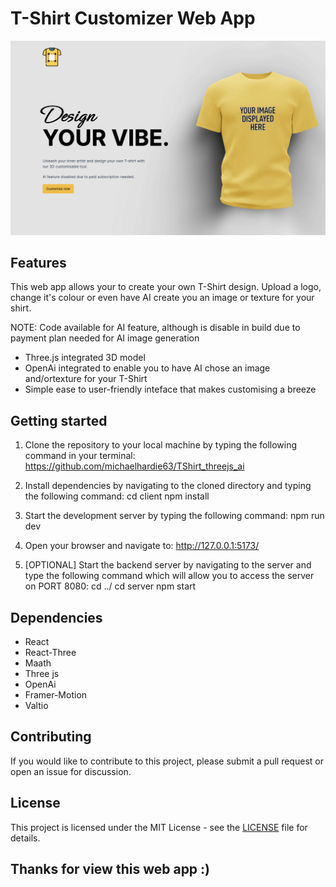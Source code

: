# T-Shirt Customizer Web App

![Design Your Vibe - Web App](/Design_Your_Vibe_Splash.png)

## Features
This web app allows your to create your own T-Shirt design.
Upload a logo, change it's colour or even have AI create you an image or texture for your shirt.

NOTE: Code available for AI feature, although is disable in build due to payment plan needed for AI image generation

* Three.js integrated 3D model
* OpenAi integrated to enable you to have AI chose an image and/ortexture for your T-Shirt
* Simple ease to user-friendly inteface that makes customising a breeze

## Getting started

1. Clone the repository to your local machine by typing the following command in your terminal:
https://github.com/michaelhardie63/TShirt_threejs_ai

2. Install dependencies by navigating to the cloned directory and typing the following command:
cd client
npm install

3. Start the development server by typing the following command:
npm run dev

4. Open your browser and navigate to:
http://127.0.0.1:5173/

5. [OPTIONAL] Start the backend server by navigating to the server and type the following command which will allow you to access the server on PORT 8080:
cd ../
cd server
npm start

## Dependencies
* React
* React-Three
* Maath
* Three js
* OpenAi
* Framer-Motion
* Valtio

## Contributing
If you would like to contribute to this project, please submit a pull request or open an issue for discussion.

## License
This project is licensed under the MIT License - see the [LICENSE]() file for details.

## Thanks for view this web app :)
